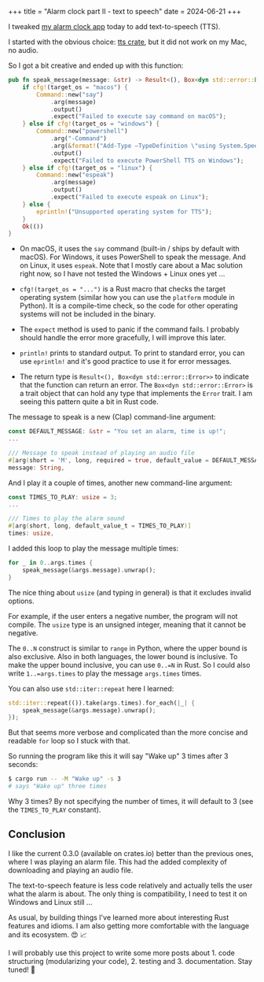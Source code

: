 +++
title = "Alarm clock part II - text to speech"
date = 2024-06-21
+++

I tweaked [my alarm clock app](/play-alarm-from-command-line) today to add text-to-speech (TTS).

I started with the obvious choice: [tts crate](https://crates.io/crates/tts), but it did not work on my Mac, no audio.

So I got a bit creative and ended up with this function:

```rust
pub fn speak_message(message: &str) -> Result<(), Box<dyn std::error::Error>> {
    if cfg!(target_os = "macos") {
        Command::new("say")
            .arg(message)
            .output()
            .expect("Failed to execute say command on macOS");
    } else if cfg!(target_os = "windows") {
        Command::new("powershell")
            .arg("-Command")
            .arg(&format!("Add-Type –TypeDefinition \"using System.Speech; var synth = new Speech.Synthesis.SpeechSynthesizer(); synth.Speak('{}');\"", message))
            .output()
            .expect("Failed to execute PowerShell TTS on Windows");
    } else if cfg!(target_os = "linux") {
        Command::new("espeak")
            .arg(message)
            .output()
            .expect("Failed to execute espeak on Linux");
    } else {
        eprintln!("Unsupported operating system for TTS");
    }
    Ok(())
}
```

- On macOS, it uses the `say` command (built-in / ships by default with macOS). For Windows, it uses PowerShell to speak the message. And on Linux, it uses `espeak`. Note that I mostly care about a Mac solution right now, so I have not tested the Windows + Linux ones yet ...

- `cfg!(target_os = "...")` is a Rust macro that checks the target operating system (similar how you can use the `platform` module in Python). It is a compile-time check, so the code for other operating systems will not be included in the binary.

- The `expect` method is used to panic if the command fails. I probably should handle the error more gracefully, I will improve this later.

- `println!` prints to standard output. To print to standard error, you can use `eprintln!` and it's good practice to use it for error messages.

- The return type is `Result<(), Box<dyn std::error::Error>>` to indicate that the function can return an error. The `Box<dyn std::error::Error>` is a trait object that can hold any type that implements the `Error` trait. I am seeing this pattern quite a bit in Rust code.

The message to speak is a new (Clap) command-line argument:

```rust
const DEFAULT_MESSAGE: &str = "You set an alarm, time is up!";
...

/// Message to speak instead of playing an audio file
#[arg(short = 'M', long, required = true, default_value = DEFAULT_MESSAGE)]
message: String,
```

And I play it a couple of times, another new command-line argument:

```rust
const TIMES_TO_PLAY: usize = 3;
...

/// Times to play the alarm sound
#[arg(short, long, default_value_t = TIMES_TO_PLAY)]
times: usize,
```

I added this loop to play the message multiple times:

```rust
for _ in 0..args.times {
    speak_message(&args.message).unwrap();
}
```

The nice thing about `usize` (and typing in general) is that it excludes invalid options.

For example, if the user enters a negative number, the program will not compile. The `usize` type is an unsigned integer, meaning that it cannot be negative.

The `0..N` construct is similar to `range` in Python, where the upper bound is also exclusive. Also in both languages, the lower bound is inclusive. To make the upper bound inclusive, you can use `0..=N` in Rust. So I could also write `1..=args.times` to play the message `args.times` times.

You can also use `std::iter::repeat` here I learned:

```rust
std::iter::repeat(()).take(args.times).for_each(|_| {
    speak_message(&args.message).unwrap();
});
```

But that seems more verbose and complicated than the more concise and readable `for` loop so I stuck with that.

So running the program like this it will say "Wake up" 3 times after 3 seconds:

```bash
$ cargo run -- -M "Wake up" -s 3
# says "Wake up" three times
```

Why 3 times? By not specifying the number of times, it will default to 3 (see the `TIMES_TO_PLAY` constant).

## Conclusion

I like the current 0.3.0 (available on crates.io) better than the previous ones, where I was playing an alarm file. This had the added complexity of downloading and playing an audio file.

The text-to-speech feature is less code relatively and actually tells the user what the alarm is about. The only thing is compatibility, I need to test it on Windows and Linux still ...

As usual, by building things I've learned more about interesting Rust features and idioms. I am also getting more comfortable with the language and its ecosystem. 😍 📈

I will probably use this project to write some more posts about 1. code structuring (modularizing your code), 2. testing and 3. documentation. Stay tuned! 🚀
